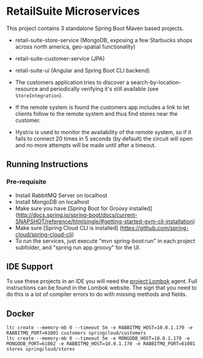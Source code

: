 # RetailSuite Microservices

This project contains 3 standalone Spring Boot Maven based projects.

- retail-suite-store-service (MongoDB, exposing a few Starbucks shops across north america, geo-spatial functionality)
- retail-suite-customer-service (JPA)
- retail-suite-ui (Angular and Spring Boot CLI backend)

- The customers application tries to discover a search-by-location-resource and periodically verifying it's still available (see `StoreIntegration`).
- If the remote system is found the customers app includes a link to let clients follow to the remote system and thus find stores near the customer.
- Hystrix is used to monitor the availability of the remote system, so if it fails to connect 20 times in 5 seconds (by default) the circuit will open and no more attempts will be made until after a timeout.

## Running Instructions

### Pre-requisite
- Install RabbitMQ Server on localhost
- Install MongoDB on localhost
- Make sure you have [Spring Boot for Groovy installed] (http://docs.spring.io/spring-boot/docs/current-SNAPSHOT/reference/htmlsingle/#getting-started-gvm-cli-installation)
- Make sure [Spring Cloud CLI is installed] (https://github.com/spring-cloud/spring-cloud-cli)
- To run the services, just execute "mvn spring-boot:run" in each project subfolder, and "spring run app.groovy" for the UI.


## IDE Support

To use these projects in an IDE you will need the [project Lombok](http://projectlombok.org/features/index.html) agent.
Full instructions can be found in the Lombok website. The sign that you need to do this is a lot of compiler errors to do with missing methods and fields.


## Docker

```
ltc create --memory-mb 0 --timeout 5m -e RABBITMQ_HOST=10.0.1.170 -e RABBITMQ_PORT=61001 customers springcloud/customers
ltc create --memory-mb 0 --timeout 5m -e MONGODB_HOST=10.0.1.170 -e MONGODB_PORT=61002 -e RABBITMQ_HOST=10.0.1.170 -e RABBITMQ_PORT=61001 stores springcloud/stores
```
